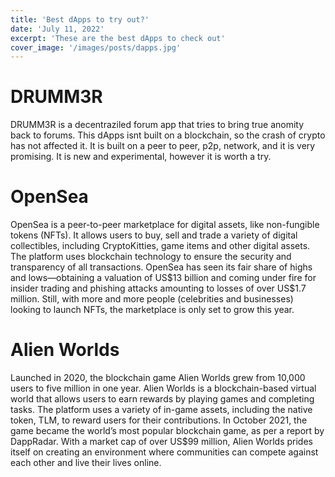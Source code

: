 ```yaml
---
title: 'Best dApps to try out?'
date: 'July 11, 2022'
excerpt: 'These are the best dApps to check out'
cover_image: '/images/posts/dapps.jpg'
---
```


<h1>DRUMM3R</h1>
DRUMM3R is a decentraziled forum app that tries to bring true anomity back to forums. This dApps isnt built on a blockchain, so the crash of crypto has not affected it. It is built on a peer to peer, p2p, network, and it is very promising. It is new and experimental, however it is worth a try.

<h1>OpenSea</h1>
OpenSea is a peer-to-peer marketplace for digital assets, like non-fungible tokens (NFTs). It allows users to buy, sell and trade a variety of digital collectibles, including CryptoKitties, game items and other digital assets. The platform uses blockchain technology to ensure the security and transparency of all transactions. OpenSea has seen its fair share of highs and lows—obtaining a valuation of US$13 billion and coming under fire for insider trading and phishing attacks amounting to losses of over US$1.7 million. Still, with more and more people (celebrities and businesses) looking to launch NFTs, the marketplace is only set to grow this year. 

<h1>Alien Worlds</h1>
Launched in 2020, the blockchain game Alien Worlds grew from 10,000 users to five million in one year. Alien Worlds is a blockchain-based virtual world that allows users to earn rewards by playing games and completing tasks. The platform uses a variety of in-game assets, including the native token, TLM, to reward users for their contributions. In October 2021, the game became the world’s most popular blockchain game, as per a report by DappRadar. With a market cap of over US$99 million, Alien Worlds prides itself on creating an environment where communities can compete against each other and live their lives online.